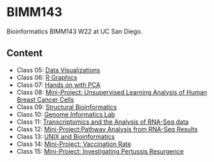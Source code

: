 # BIMM143
Bioinformatics BIMM143 W22 at UC San Diego.

## Content
- Class 05: [Data Visualizations](https://github.com/iyang2000/bimm143/tree/main/class05)
- Class 06: [R Graphics](https://github.com/iyang2000/bimm143/tree/main/class06)
- Class 07: [Hands on with PCA](https://github.com/iyang2000/bimm143/tree/main/class07)
- Class 08: [Mini-Project: Unsupervised Learning Analysis of Human Breast Cancer Cells](https://github.com/iyang2000/bimm143/tree/main/class08)
- Class 09: [Structural Bioinformatics](https://github.com/iyang2000/bimm143/tree/main/class09)
- Class 10: [Genome Informatics Lab](https://github.com/iyang2000/bimm143/tree/main/class10)
- Class 11: [Transcriptomics and the Analysis of RNA-Seq data](https://github.com/iyang2000/bimm143/tree/main/class11)
- Class 12: [Mini-Project:Pathway Analysis from RNA-Seq Results](https://github.com/iyang2000/bimm143/tree/main/class12)
- Class 13: [UNIX and Bioinformatics](https://github.com/iyang2000/bimm143/tree/main/class13)
- Class 14: [Mini-Project: Vaccination Rate](https://github.com/iyang2000/bimm143/tree/main/Class%2014%20Vaccination%20Mini%20Project)
- Class 15: [Mini-Project: Investigating Pertussis Resurgence](https://github.com/iyang2000/bimm143/tree/main/Class%2015)
